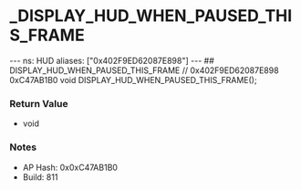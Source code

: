 # _DISPLAY_HUD_WHEN_PAUSED_THIS_FRAME

--- ns: HUD aliases: ["0x402F9ED62087E898"] --- ## DISPLAY_HUD_WHEN_PAUSED_THIS_FRAME  // 0x402F9ED62087E898 0xC47AB1B0 void DISPLAY_HUD_WHEN_PAUSED_THIS_FRAME();

### Return Value
* void

### Notes
* AP Hash: 0x0xC47AB1B0
* Build: 811

